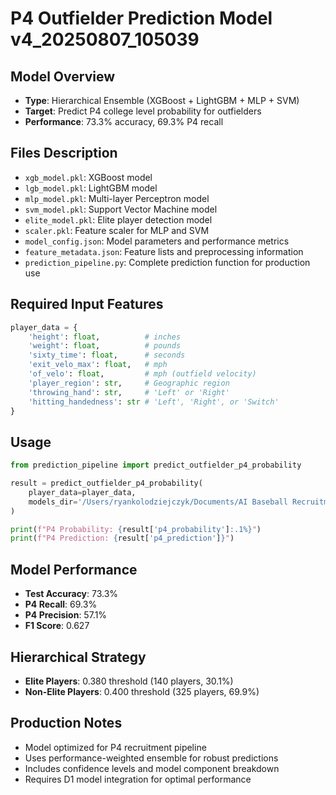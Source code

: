 # P4 Outfielder Prediction Model v4_20250807_105039

## Model Overview
- **Type**: Hierarchical Ensemble (XGBoost + LightGBM + MLP + SVM)
- **Target**: Predict P4 college level probability for outfielders
- **Performance**: 73.3% accuracy, 69.3% P4 recall

## Files Description
- `xgb_model.pkl`: XGBoost model
- `lgb_model.pkl`: LightGBM model  
- `mlp_model.pkl`: Multi-layer Perceptron model
- `svm_model.pkl`: Support Vector Machine model
- `elite_model.pkl`: Elite player detection model
- `scaler.pkl`: Feature scaler for MLP and SVM
- `model_config.json`: Model parameters and performance metrics
- `feature_metadata.json`: Feature lists and preprocessing information
- `prediction_pipeline.py`: Complete prediction function for production use

## Required Input Features
```python
player_data = {
    'height': float,          # inches
    'weight': float,          # pounds
    'sixty_time': float,      # seconds
    'exit_velo_max': float,   # mph
    'of_velo': float,         # mph (outfield velocity)
    'player_region': str,     # Geographic region
    'throwing_hand': str,     # 'Left' or 'Right'
    'hitting_handedness': str # 'Left', 'Right', or 'Switch'
}
```

## Usage
```python
from prediction_pipeline import predict_outfielder_p4_probability

result = predict_outfielder_p4_probability(
    player_data=player_data,
    models_dir='/Users/ryankolodziejczyk/Documents/AI Baseball Recruitment/code/backend/ml/models/models_of/models_p4_or_not_of/v4_20250807_105039'
)

print(f"P4 Probability: {result['p4_probability']:.1%}")
print(f"P4 Prediction: {result['p4_prediction']}")
```

## Model Performance
- **Test Accuracy**: 73.3%
- **P4 Recall**: 69.3%
- **P4 Precision**: 57.1%
- **F1 Score**: 0.627

## Hierarchical Strategy
- **Elite Players**: 0.380 threshold (140 players, 30.1%)
- **Non-Elite Players**: 0.400 threshold (325 players, 69.9%)

## Production Notes
- Model optimized for P4 recruitment pipeline
- Uses performance-weighted ensemble for robust predictions
- Includes confidence levels and model component breakdown
- Requires D1 model integration for optimal performance
